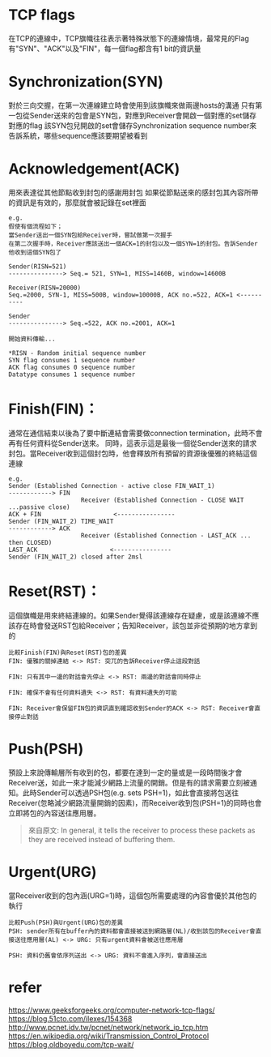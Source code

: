 # TCP flags
在TCP的連線中，TCP旗幟往往表示著特殊狀態下的連線情境，最常見的Flag有"SYN"、"ACK"以及"FIN"，每一個flag都含有1 bit的資訊量

# Synchronization(SYN)
對於三向交握，在第一次連線建立時會使用到該旗幟來做兩邊hosts的溝通
只有第一包從Sender送來的包會是SYN包，對應到Receiver會開啟一個對應的set儲存對應的flag
該SYN包兒開啟的set會儲存Synchronization sequence number來告訴系統，哪些sequence應該要期望被看到

# Acknowledgement(ACK)
用來表達從其他節點收到封包的感謝用封包
如果從節點送來的感封包其內容所帶的資訊是有效的，那麼就會被記錄在set裡面
```
e.g.
假使有個流程如下；
當Sender送出一個SYN包給Receiver時，嘗試做第一次握手
在第二次握手時，Receiver應該送出一個ACK=1的封包以及一個SYN=1的封包。告訴Sender他收到這個SYN包了

Sender(RISN=521)
---------------> Seq.= 521, SYN=1, MISS=1460B, window=14600B
                                                                Receiver(RISN=20000)
Seq.=2000, SYN-1, MISS=500B, window=10000B, ACK no.=522, ACK=1 <----------

Sender
---------------> Seq.=522, ACK no.=2001, ACK=1

開始資料傳輸...

*RISN - Random initial sequence number
SYN flag consumes 1 sequence number
ACK flag consumes 0 sequence number
Datatype consumes 1 sequence number
```

# Finish(FIN)：
通常在通信結束以後為了要中斷連結會需要做connection termination，此時不會再有任何資料從Sender送來。
同時，這表示這是最後一個從Sender送來的請求封包。當Receiver收到這個封包時，他會釋放所有預留的資源後優雅的終結這個連線
```
e.g.
Sender (Established Connection - active close FIN_WAIT_1)
------------> FIN
                    Receiver (Established Connection - CLOSE WAIT ...passive close)
ACK + FIN                    <----------------
Sender (FIN_WAIT_2) TIME_WAIT
------------> ACK
                    Receiver (Established Connection - LAST_ACK ... then CLOSED)
LAST_ACK                    <----------------
Sender (FIN_WAIT_2) closed after 2msl
```

# Reset(RST)：
這個旗幟是用來終結連線的。如果Sender覺得該連線存在疑慮，或是該連線不應該存在時會發送RST包給Receiver；告知Receiver，該包並非從預期的地方拿到的

```
比較Finish(FIN)與Reset(RST)包的差異
FIN: 優雅的關掉連結 <-> RST: 突兀的告訴Receiver停止這段對話

FIN: 只有其中一邊的對話會先停止 <-> RST: 兩邊的對話會同時停止

FIN: 確保不會有任何資料遺失 <-> RST: 有資料遺失的可能

FIN: Receiver會保留FIN包的資訊直到確認收到Sender的ACK <-> RST: Receiver會直接停止對話
```

# Push(PSH)
預設上來說傳輸層所有收到的包，都要在達到一定的量或是一段時間後才會Receiver送，如此一來才能減少網路上流量的開銷。但是有的請求需要立刻被通知。此時Sender可以透過PSH包(e.g. sets PSH=1)，如此會直接將包送往Receiver(忽略減少網路流量開銷的因素)，而Receiver收到包(PSH=1)的同時也會立即將包的內容送往應用層。
> 來自原文: In general, it tells the receiver to process these packets as they are received instead of buffering them.

# Urgent(URG)
當Receiver收到的包內涵(URG=1)時，這個包所需要處理的內容會優於其他包的執行

```
比較Push(PSH)與Urgent(URG)包的差異
PSH: sender所有在buffer內的資料都會直接被送到網路層(NL)/收到該包的Receiver會直接送往應用層(AL) <-> URG: 只有urgent資料會被送往應用層

PSH: 資料仍舊會依序列送出 <-> URG: 資料不會進入序列，會直接送出

```



# refer
https://www.geeksforgeeks.org/computer-network-tcp-flags/
https://blog.51cto.com/ilexes/154368
http://www.pcnet.idv.tw/pcnet/network/network_ip_tcp.htm
https://en.wikipedia.org/wiki/Transmission_Control_Protocol
https://blog.oldboyedu.com/tcp-wait/